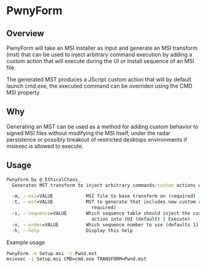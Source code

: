 # PwnyForm

## Overview

PwnyForm will take an MSI installer as input and generate an MSI transform (mst) that can be used to inject arbitrary command execution by adding a custom action that will execute during the UI or Install sequence of an MSI file.

The generated MST produces a JScript custom action that will by default launch cmd.exe, the executed command can be overriden using the CMD MSI property

## Why

Generating an MST can be used as a method for adding custom behavior to signed MSI files without modifying the MSI itself, under the radar persistence or possibly breakout of restricted desktops environments if msiexec is allowed to execute.

## Usage

```cmd
PwnyForm by @_EthicalChaos_
  Generates MST transform to inject arbitrary commands/custom actions when installing MSI files

  -m, --msi=VALUE            MSI file to base transform on (required)
  -t, --mst=VALUE            MST to generate that includes new custom action (
                               required)
  -s, --sequence=VALUE       Which sequence table should inject the custom
                               action into (UI (default) | Execute)
  -o, --order=VALUE          Which sequence number to use (defaults 1)
  -h, --help                 Display this help
```

Example usage

```cmd
PwnyForm -m Setup.msi -t Pwnd.mst
msiexec -i Setup.msi CMD=cmd.exe TRANSFORM=Pwnd.mst
```
